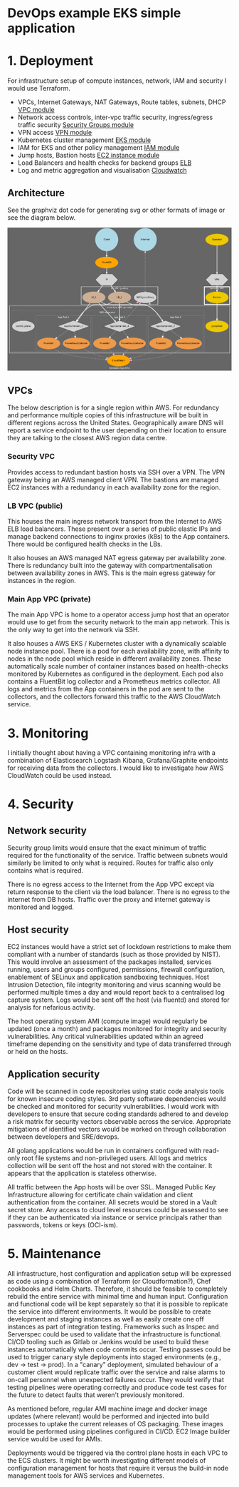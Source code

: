 # DevOps example EKS simple application

# 1. Deployment

For infrastructure setup of compute instances, network, IAM and security I would use Terraform.

* VPCs, Internet Gateways, NAT Gateways, Route tables, subnets, DHCP
  [VPC module](https://registry.terraform.io/modules/terraform-aws-modules/vpc/aws/latest)
* Network access controls, inter-vpc traffic security, ingress/egress traffic security
  [Security Groups module](https://registry.terraform.io/modules/terraform-aws-modules/security-group/aws/latest)
* VPN access
  [VPN module](https://registry.terraform.io/providers/hashicorp/aws/latest/docs/resources/vpn_connection)
* Kubernetes cluster management
  [EKS module](https://registry.terraform.io/modules/terraform-aws-modules/eks/aws/latest)
* IAM for EKS and other policy management
  [IAM module](https://registry.terraform.io/modules/terraform-aws-modules/iam/aws/latest/submodules/iam-policy)
* Jump hosts, Bastion hosts
  [EC2 instance module](https://registry.terraform.io/providers/hashicorp/aws/latest/docs/resources/instance)
* Load Balancers and health checks for backend groups
  [ELB](https://registry.terraform.io/providers/hashicorp/aws/latest/docs/resources/lb)
* Log and metric aggregation and visualisation
  [Cloudwatch](https://registry.terraform.io/modules/terraform-aws-modules/cloudwatch/aws/latest)

## Architecture

See the graphviz dot code for generating svg or other formats of image or see the diagram below.

![Architecture diagram](diagram.png)

## VPCs

The below description is for a single region within AWS. For redundancy and performance multiple copies of this
infrastructure will be built in different regions across the United States. Geographically aware DNS will report a
service endpoint to the user depending on their location to ensure they are talking to the closest AWS region data
centre.

### Security VPC

Provides access to redundant bastion hosts via SSH over a VPN. The VPN gateway being an AWS managed client VPN. The
bastions are managed EC2 instances with a redundancy in each availability zone for the region.

### LB VPC (public)

This houses the main ingress network transport from the Internet to AWS ELB load balancers. These present over a series
of public elastic IPs and manage backend connections to inginx proxies (k8s) to the App containers. There would be
configured health checks in the LBs.

It also houses an AWS managed NAT egress gateway per availability zone. There is redundancy built into the gateway with
compartmentalisation between availability zones in AWS. This is the main egress gateway for instances in the region.

### Main App VPC (private)

The main App VPC is home to a operator access jump host that an operator would use to get from the security network to
the main app network. This is the only way to get into the network via SSH.

It also houses a AWS EKS / Kubernetes cluster with a dynamically scalable node instance pool.
There is a pod for each availability zone, with affinity to nodes in the node pool which reside in different
availability zones. These automatically scale number of container instances based on health-checks monitored by
Kubernetes as configured in the deployment. Each pod also contains a FluentBit log collector and a Prometheus metrics
collector. All logs and metrics from the App containers in the pod are sent to the collectors, and the collectors
forward this traffic to the AWS CloudWatch service.

# 3. Monitoring

I initially thought about having a VPC containing monitoring infra with a combination of Elasticsearch Logstash Kibana,
Grafana/Graphite endpoints for receiving data from the collectors. I would like to investigate how AWS CloudWatch could
be used instead.

# 4. Security

## Network security

Security group limits would ensure that the exact minimum of traffic required for the functionality of the
service. Traffic between subnets would similarly be limited to only what is required. Routes for traffic also only contains
what is required.

There is no egress access to the Internet from the App VPC except via return response to the client via the load
balancer. There is no egress to the internet from DB hosts.  Traffic over the proxy and internet gateway is
monitored and logged.

## Host security

EC2 instances would have a strict set of lockdown restrictions to make them compliant with a number of standards (such
as those provided by NIST). This would involve an assessment of the packages installed, services running, users and
groups configured, permissions, firewall configuration, enablement of SELinux and application sandboxing techniques.
Host Intrusion Detection, file integrity monitoring and virus scanning would be performed multiple times a day and would
report back to a centralised log capture system. Logs would be sent off the host (via fluentd) and stored for analysis
for nefarious activity.

The host operating system AMI (compute image) would regularly be updated (once a month) and packages monitored for
integrity and security vulnerabilities. Any critical vulnerabilities updated within an agreed timeframe depending on the
sensitivity and type of data transferred through or held on the hosts.

## Application security

Code will be scanned in code repositories using static code analysis tools for known insecure coding styles. 3rd party
software dependencies would be checked and monitored for security vulnerabilities. I would work with developers to
ensure that secure coding standards adhered to and develop a risk matrix for security vectors observable across the
service. Appropriate mitigations of identified vectors would be worked on through collaboration between developers and
SRE/devops.

All golang applications would be run in containers configured with read-only root file systems and non-privileged users.
All logs and metrics collection will be sent off the host and not stored with the container. It appears that the
application is stateless otherwise.

All traffic between the App hosts will be over SSL. Managed Public Key Infrastructure allowing
for certificate chain validation and client authentication from the container. All secrets would be stored in a Vault
secret store. Any access to cloud level resources could be assessed to see if they can be authenticated via instance or
service principals rather than passwords, tokens or keys (OCI-ism).

# 5. Maintenance

All infrastructure, host configuration and application setup will be expressed as code using a combination of
Terraform (or Cloudformation?), Chef cookbooks and Helm Charts. Therefore, it should be feasible to completely rebuild
the entire service with minimal time and human input. Configuration and functional code will be kept separately so that
it is possible to replicate the service into different environments. It would be possible to create development and
staging instances as well as easily create one off instances as part of integration testing. Frameworks such as Inspec
and Serverspec could be used to validate that the infrastructure is functional. CI/CD tooling such as Gitlab or Jenkins
would be used to build these instances automatically when code commits occur. Testing passes could be used to trigger
canary style deployments into staged environments (e.g., dev -> test -> prod). In a "canary" deployment, simulated
behaviour of a customer client would replicate traffic over the service and raise alarms to on-call personnel when
unexpected failures occur. They would verify that testing pipelines were operating correctly and produce code test cases
for the future to detect faults that weren't previously monitored.

As mentioned before, regular AMI machine image and docker image updates (where relevant) would be performed and injected
into build processes to uptake the current releases of OS packaging. These images would be performed using pipelines
configured in CI/CD. EC2 Image builder service would be used for AMIs.

Deployments would be triggered via the control plane hosts in each VPC to the ECS clusters. It might be worth
investigating different models of configuration management for hosts that require it versus the build-in node management
tools for AWS services and Kubernetes.
